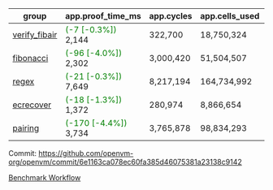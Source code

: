 | group | app.proof_time_ms | app.cycles | app.cells_used | leaf.proof_time_ms | leaf.cycles | leaf.cells_used |
| -- | -- | -- | -- | -- | -- | -- |
| [verify_fibair](https://github.com/openvm-org/openvm/blob/benchmark-results/benchmarks-pr/1960/verify_fibair-6e1163ca078ec60fa385d46075381a23138c9142.md) |<span style='color: green'>(-7 [-0.3%])</span> 2,144 |  322,700 |  18,750,324 |- | - | - |
| [fibonacci](https://github.com/openvm-org/openvm/blob/benchmark-results/benchmarks-pr/1960/fibonacci-6e1163ca078ec60fa385d46075381a23138c9142.md) |<span style='color: green'>(-96 [-4.0%])</span> 2,302 |  3,000,420 |  51,504,507 |- | - | - |
| [regex](https://github.com/openvm-org/openvm/blob/benchmark-results/benchmarks-pr/1960/regex-6e1163ca078ec60fa385d46075381a23138c9142.md) |<span style='color: green'>(-21 [-0.3%])</span> 7,649 |  8,217,194 |  164,734,992 |- | - | - |
| [ecrecover](https://github.com/openvm-org/openvm/blob/benchmark-results/benchmarks-pr/1960/ecrecover-6e1163ca078ec60fa385d46075381a23138c9142.md) |<span style='color: green'>(-18 [-1.3%])</span> 1,372 |  280,974 |  8,866,654 |- | - | - |
| [pairing](https://github.com/openvm-org/openvm/blob/benchmark-results/benchmarks-pr/1960/pairing-6e1163ca078ec60fa385d46075381a23138c9142.md) |<span style='color: green'>(-170 [-4.4%])</span> 3,734 |  3,765,878 |  98,834,293 |- | - | - |


Commit: https://github.com/openvm-org/openvm/commit/6e1163ca078ec60fa385d46075381a23138c9142

[Benchmark Workflow](https://github.com/openvm-org/openvm/actions/runs/16945958390)
